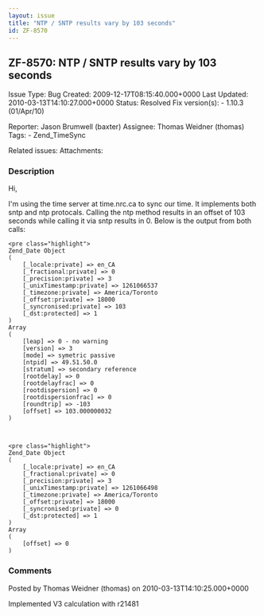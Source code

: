```yaml
---
layout: issue
title: "NTP / SNTP results vary by 103 seconds"
id: ZF-8570
---
```


ZF-8570: NTP / SNTP results vary by 103 seconds
-----------------------------------------------

 Issue Type: Bug Created: 2009-12-17T08:15:40.000+0000 Last Updated: 2010-03-13T14:10:27.000+0000 Status: Resolved Fix version(s): - 1.10.3 (01/Apr/10)
 
 Reporter:  Jason Brumwell (baxter)  Assignee:  Thomas Weidner (thomas)  Tags: - Zend\_TimeSync
 
 Related issues: 
 Attachments: 
### Description

Hi,

I'm using the time server at time.nrc.ca to sync our time. It implements both sntp and ntp protocals. Calling the ntp method results in an offset of 103 seconds while calling it via sntp results in 0. Below is the output from both calls:

 
    <pre class="highlight">
    Zend_Date Object
    (
        [_locale:private] => en_CA
        [_fractional:private] => 0
        [_precision:private] => 3
        [_unixTimestamp:private] => 1261066537
        [_timezone:private] => America/Toronto
        [_offset:private] => 18000
        [_syncronised:private] => 103
        [_dst:protected] => 1
    )
    Array
    (
        [leap] => 0 - no warning
        [version] => 3
        [mode] => symetric passive
        [ntpid] => 49.51.50.0
        [stratum] => secondary reference
        [rootdelay] => 0
        [rootdelayfrac] => 0
        [rootdispersion] => 0
        [rootdispersionfrac] => 0
        [roundtrip] => -103
        [offset] => 103.000000032
    )


 
    <pre class="highlight">
    Zend_Date Object
    (
        [_locale:private] => en_CA
        [_fractional:private] => 0
        [_precision:private] => 3
        [_unixTimestamp:private] => 1261066498
        [_timezone:private] => America/Toronto
        [_offset:private] => 18000
        [_syncronised:private] => 0
        [_dst:protected] => 1
    )
    Array
    (
        [offset] => 0
    )


 

 

### Comments

Posted by Thomas Weidner (thomas) on 2010-03-13T14:10:25.000+0000

Implemented V3 calculation with r21481

 

 